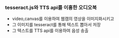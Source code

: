 ### tesseract.js와 TTS api를 이횽한 오디오북

- video,canvas를 이용하여 웹캠의 영상을 이미지화시키고
- 그 이미지를 tesseract를 통해 텍스트 뽑아서 저장
- 그 텍스트를 TTS api를 이용하여 음성 송출
